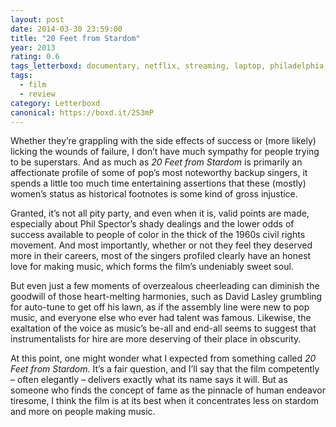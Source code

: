 ```yaml
---
layout: post 
date: 2014-03-30 23:59:00
title: "20 Feet from Stardom"
year: 2013
rating: 0.6
tags_letterboxd: documentary, netflix, streaming, laptop, philadelphia, Leah
tags:
  - film
  - review
category: Letterboxd
canonical: https://boxd.it/2S3mP
---
```


Whether they’re grappling with the side effects of success or (more likely) licking the wounds of failure, I don’t have much sympathy for people trying to be superstars. And as much as <cite>20 Feet from Stardom</cite> is primarily an affectionate profile of some of pop’s most noteworthy backup singers, it spends a little too much time entertaining assertions that these (mostly) women’s status as historical footnotes is some kind of gross injustice.

Granted, it’s not all pity party, and even when it is, valid points are made, especially about Phil Spector’s shady dealings and the lower odds of success available to people of color in the thick of the 1960s civil rights movement. And most importantly, whether or not they feel they deserved more in their careers, most of the singers profiled clearly have an honest love for making music, which forms the film’s undeniably sweet soul.

But even just a few moments of overzealous cheerleading can diminish the goodwill of those heart-melting harmonies, such as David Lasley grumbling for auto-tune to get off his lawn, as if the assembly line were new to pop music, and everyone else who ever had talent was famous. Likewise, the exaltation of the voice as music’s be-all and end-all seems to suggest that instrumentalists for hire are more deserving of their place in obscurity.

At this point, one might wonder what I expected from something called <cite>20 Feet from Stardom</cite>. It’s a fair question, and I’ll say that the film competently – often elegantly – delivers exactly what its name says it will. But as someone who finds the concept of fame as the pinnacle of human endeavor tiresome, I think the film is at its best when it concentrates less on stardom and more on people making music.